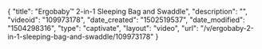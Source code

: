 {
    "title": "Ergobaby&trade; 2-in-1 Sleeping Bag and Swaddle",
    "description": "",
    "videoid": "109973178",
    "date_created": "1502519537",
    "date_modified": "1504298316",
    "type": "captivate",
    "layout": "video",
    "url": "\/v\/ergobaby-2-in-1-sleeping-bag-and-swaddle\/109973178"
}